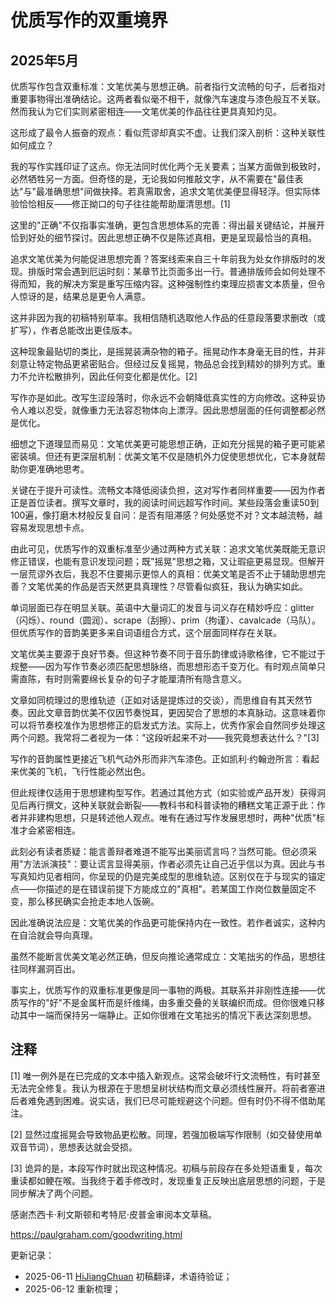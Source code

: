 


# 优质写作的双重境界

## 2025年5月

优质写作包含双重标准：文笔优美与思想正确。前者指行文流畅的句子，后者指对重要事物得出准确结论。这两者看似毫不相干，就像汽车速度与漆色般互不关联。然而我认为它们实则紧密相连——文笔优美的作品往往更具真知灼见。

这形成了最令人振奋的观点：看似荒谬却真实不虚。让我们深入剖析：这种关联性如何成立？

我的写作实践印证了这点。你无法同时优化两个无关要素；当某方面做到极致时，必然牺牲另一方面。但奇怪的是，无论我如何推敲文字，从不需要在"最佳表达"与"最准确思想"间做抉择。若真需取舍，追求文笔优美便显得轻浮。但实际体验恰恰相反——修正拗口的句子往往能帮助厘清思想。[1]

这里的"正确"不仅指事实准确，更包含思想体系的完善：得出最关键结论，并展开恰到好处的细节探讨。因此思想正确不仅是陈述真相，更是呈现最恰当的真相。

追求文笔优美为何能促进思想完善？答案线索来自三十年前我为处女作排版时的发现。排版时常会遇到厄运时刻：某章节比页面多出一行。普通排版师会如何处理不得而知，我的解决方案是重写压缩内容。这种强制性约束理应损害文本质量，但令人惊讶的是，结果总是更令人满意。

这并非因为我的初稿特别草率。我相信随机选取他人作品的任意段落要求删改（或扩写），作者总能改出更佳版本。

这种现象最贴切的类比，是摇晃装满杂物的箱子。摇晃动作本身毫无目的性，并非刻意让特定物品更紧密贴合。但经过反复摇晃，物品总会找到精妙的排列方式。重力不允许松散排列，因此任何变化都是优化。[2]

写作亦是如此。改写生涩段落时，你永远不会朝降低真实性的方向修改。这种妥协令人难以忍受，就像重力无法容忍物体向上漂浮。因此思想层面的任何调整都必然是优化。

细想之下道理显而易见：文笔优美更可能思想正确，正如充分摇晃的箱子更可能紧密装填。但还有更深层机制：优美文笔不仅是随机外力促使思想优化，它本身就帮助你更准确地思考。

关键在于提升可读性。流畅文本降低阅读负担，这对写作者同样重要——因为作者正是首位读者。撰写文章时，我的阅读时间远超写作时间。某些段落会重读50到100遍，像打磨木材般反复自问：是否有阻滞感？何处感觉不对？文本越流畅，越容易发现思想卡点。

由此可见，优质写作的双重标准至少通过两种方式关联：追求文笔优美既能无意识修正错误，也能有意识发现问题；既"摇晃"思想之箱，又让瑕疵更易显现。但解开一层荒谬外衣后，我忍不住要揭示更惊人的真相：优美文笔是否不止于辅助思想完善？文笔优美的作品是否天然更具真理性？尽管看似疯狂，我认为确实如此。

单词层面已存在明显关联。英语中大量词汇的发音与词义存在精妙呼应：glitter（闪烁）、round（圆润）、scrape（刮擦）、prim（拘谨）、cavalcade（马队）。但优质写作的音韵美更多来自词语组合方式，这个层面同样存在关联。

文笔优美主要源于良好节奏。但这种节奏不同于音乐韵律或诗歌格律，它不能过于规整——因为写作节奏必须匹配思想脉络，而思想形态千变万化。有时观点简单只需直陈，有时则需要绵长复杂的句子才能厘清所有隐含意义。

文章如同梳理过的思维轨迹（正如对话是提炼过的交谈），而思维自有其天然节奏。因此文章音韵优美不仅因节奏悦耳，更因契合了思想的本真脉动。这意味着你可以将节奏校准作为思想修正的启发式方法。实际上，优秀作家会自然同步处理这两个问题。我常将二者视为一体："这段听起来不对——我究竟想表达什么？"[3]

写作的音韵属性更接近飞机气动外形而非汽车漆色。正如凯利·约翰逊所言：看起来优美的飞机，飞行性能必然出色。

但此规律仅适用于思想建构型写作。若通过其他方式（如实验或产品开发）获得洞见后再行撰文，这种关联就会断裂——教科书和科普读物的糟糕文笔正源于此：作者并非建构思想，只是转述他人观点。唯有在通过写作发展思想时，两种"优质"标准才会紧密相连。

此刻必有读者质疑：能言善辩者难道不能写出美丽谎言吗？当然可能。但必须采用"方法派演技"：要让谎言显得美丽，作者必须先让自己近乎信以为真。因此与书写真知灼见者相同，你呈现的仍是完美成型的思维轨迹。区别仅在于与现实的锚定点——你描述的是在错误前提下方能成立的"真相"。若某国工作岗位数量固定不变，那么移民确实会抢走本地人饭碗。

因此准确说法应是：文笔优美的作品更可能保持内在一致性。若作者诚实，这种内在自洽就会导向真理。

虽然不能断言优美文笔必然正确，但反向推论通常成立：文笔拙劣的作品，思想往往同样漏洞百出。

事实上，优质写作的双重标准更像是同一事物的两极。其联系并非刚性连接——优质写作的"好"不是金属杆而是纤维绳，由多重交叠的关联编织而成。但你很难只移动其中一端而保持另一端静止。正如你很难在文笔拙劣的情况下表达深刻思想。

## 注释

[1] 唯一例外是在已完成的文本中插入新观点。这常会破坏行文流畅性，有时甚至无法完全修复。我认为根源在于思想呈树状结构而文章必须线性展开。将前者塞进后者难免遇到困难。说实话，我们已尽可能规避这个问题。但有时仍不得不借助尾注。

[2] 显然过度摇晃会导致物品更松散。同理，若强加极端写作限制（如交替使用单双音节词），思想表达就会受损。

[3] 诡异的是，本段写作时就出现这种情况。初稿与前段存在多处短语重复，每次重读都如鲠在喉。当我终于着手修改时，发现重复正反映出底层思想的问题，于是同步解决了两个问题。

感谢杰西卡·利文斯顿和考特尼·皮普金审阅本文草稿。

https://paulgraham.com/goodwriting.html



更新记录：
- 2025-06-11 [HiJiangChuan](https://hijiangchuan.com) 初稿翻译，术语待验证；
- 2025-06-12 重新梳理；

